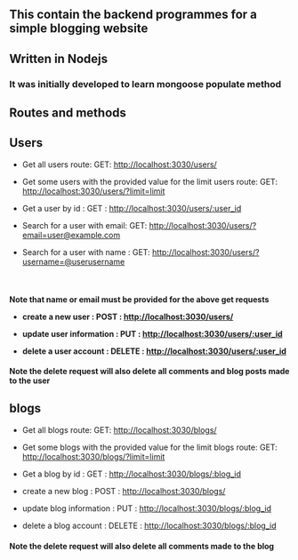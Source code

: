 ## This contain the backend programmes for a simple blogging website  
## Written in Nodejs
### It was initially developed to learn mongoose populate method

## Routes and methods

## Users

- Get all users route: GET:  [http://localhost:3030/users/](http://localhost:3030/users/)

- Get some users with the provided value for the limit users route: GET:  [http://localhost:3030/users/?limit=limit](http://localhost:3030/users/?limit=limit)

- Get a user by id : GET : [http://localhost:3030/users/:user_id](http://localhost:3030/users/:user_id)

- Search for a user with email: GET: [http://localhost:3030/users/?email=user@example.com]( http://localhost:3030/users/?email=user@example.com) 

- Search for a user with name : GET: [http://localhost:3030/users/?username=@userusername]( http://localhost:3030/users/?name=user@example.com)

<br> <h4> Note that name or email must be provided for the above get requests

- create a new user : POST : [http://localhost:3030/users/](http://localhost:3030/users/)

- update user information : PUT : [http://localhost:3030/users/:user_id](http://localhost:3030/users/:user_id)

- delete a user account : DELETE : [http://localhost:3030/users/:user_id](http://localhost:3030/users/:user_id)

#### Note the delete request will also delete all comments and blog posts made to the user


## blogs

- Get all blogs route: GET:  [http://localhost:3030/blogs/](http://localhost:3030/blogs/)

- Get some blogs with the provided value for the limit blogs route: GET:  [http://localhost:3030/blogs/?limit=limit](http://localhost:3030/blogs/?limit=limit)

- Get a blog by id : GET : [http://localhost:3030/blogs/:blog_id](http://localhost:3030/blogs/:blog_id)

- create a new blog : POST : [http://localhost:3030/blogs/](http://localhost:3030/blogs/)

- update blog information : PUT : [http://localhost:3030/blogs/:blog_id](http://localhost:3030/blogs/:blog_id)

- delete a blog account : DELETE : [http://localhost:3030/blogs/:blog_id](http://localhost:3030/blogs/:blog_id)

#### Note the delete request will also delete all comments made to the blog